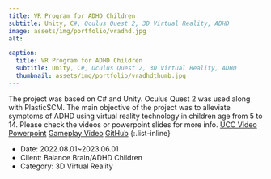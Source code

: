 ```yaml
---
title: VR Program for ADHD Children
subtitle: Unity, C#, Oculus Quest 2, 3D Virtual Reality, ADHD
image: assets/img/portfolio/vradhd.jpg
alt:

caption:
  title: VR Program for ADHD Children
  subtitle: Unity, C#, Oculus Quest 2, 3D Virtual Reality, ADHD
  thumbnail: assets/img/portfolio/vradhdthumb.jpg
---
```

The project was based on C# and Unity. Oculus Quest 2 was used along with PlasticSCM. 
The main objective of the project was to alleviate symptoms of ADHD using virtual reality technology
in children age from 5 to 14. 
Please check the videos or powerpoint slides for more info.
[UCC Video](https://www.youtube.com/watch?v=H3WkVZ2qel4)
[Powerpoint](https://docs.google.com/presentation/d/1SCrggnw-NtkpApecCEcljsgqxLfblr57vRKe65MiaYI/edit?usp=sharing)
[Gameplay Video](https://www.youtube.com/watch?v=bQwPEG2mA1U)
[GitHub](https://github.com/herrhanch33/VR)
{:.list-inline}
- Date: 2022.08.01~2023.06.01
- Client: Balance Brain/ADHD Children
- Category: 3D Virtual Reality

